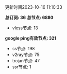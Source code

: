 更新时间2023-10-16 11:10:33

**总订阅: 36**
**总节点: 6880**
- vless节点: 13

**google ping有效节点: 321**
- ss节点: 198
- v2ray节点: 75
- trojan节点: 47
- ssr节点: 1
